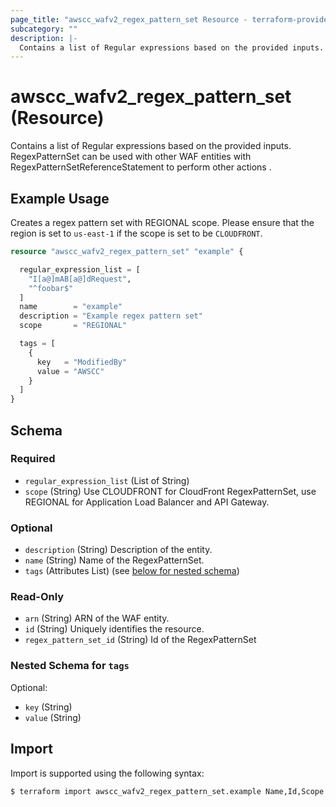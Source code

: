 ```yaml
---
page_title: "awscc_wafv2_regex_pattern_set Resource - terraform-provider-awscc"
subcategory: ""
description: |-
  Contains a list of Regular expressions based on the provided inputs. RegexPatternSet can be used with other WAF entities with RegexPatternSetReferenceStatement to perform other actions .
---
```


# awscc_wafv2_regex_pattern_set (Resource)

Contains a list of Regular expressions based on the provided inputs. RegexPatternSet can be used with other WAF entities with RegexPatternSetReferenceStatement to perform other actions .

## Example Usage

Creates a regex pattern set with REGIONAL scope. Please ensure that the region is set to `us-east-1` if the scope is set to be `CLOUDFRONT`.

```terraform
resource "awscc_wafv2_regex_pattern_set" "example" {

  regular_expression_list = [
    "I[a@]mAB[a@]dRequest",
    "^foobar$"
  ]
  name        = "example"
  description = "Example regex pattern set"
  scope       = "REGIONAL"

  tags = [
    {
      key   = "ModifiedBy"
      value = "AWSCC"
    }
  ]
}
```

<!-- schema generated by tfplugindocs -->
## Schema

### Required

- `regular_expression_list` (List of String)
- `scope` (String) Use CLOUDFRONT for CloudFront RegexPatternSet, use REGIONAL for Application Load Balancer and API Gateway.

### Optional

- `description` (String) Description of the entity.
- `name` (String) Name of the RegexPatternSet.
- `tags` (Attributes List) (see [below for nested schema](#nestedatt--tags))

### Read-Only

- `arn` (String) ARN of the WAF entity.
- `id` (String) Uniquely identifies the resource.
- `regex_pattern_set_id` (String) Id of the RegexPatternSet

<a id="nestedatt--tags"></a>
### Nested Schema for `tags`

Optional:

- `key` (String)
- `value` (String)

## Import

Import is supported using the following syntax:

```shell
$ terraform import awscc_wafv2_regex_pattern_set.example Name,Id,Scope
```
